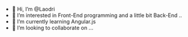 - 👋 Hi, I’m @Laodri
- 👀 I’m interested in Front-End programming and a little bit Back-End ..
- 🌱 I’m currently learning Angular.js
- 💞️ I’m looking to collaborate on ...

<!---
Laodri/Laodri is a ✨ special ✨ repository because its `README.md` (this file) appears on your GitHub profile.
You can click the Preview link to take a look at your changes.
--->
